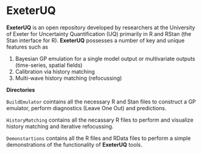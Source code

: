 # ExeterUQ

**ExeterUQ** is an open repository developed by researchers at the University of Exeter for Uncertainty Quantification (UQ) primarily in R and RStan (the Stan interface for R). **ExeterUQ** possesses a number of key and unique features such as 

1. Bayesian GP emulation for a single model output or multivariate outputs (time-series, spatial fields)
2. Calibration via history matching
3. Multi-wave history matching (refocussing)

**Directories**

`BuildEmulator` cointains all the necessary R and Stan files to construct a GP emulator, perform diagnostics (Leave One Out)
and predictions.

`HistoryMatching` contains all the necassary R files to perform and visualize history matching and iterative refocussing.

`Demonstartions` contains all the R files and RData files to perform a simple demonstrations of the functionality of **ExeterUQ** tools.

